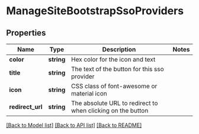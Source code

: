 # ManageSiteBootstrapSsoProviders

## Properties
Name | Type | Description | Notes
------------ | ------------- | ------------- | -------------
**color** | **string** | Hex color for the icon and text | 
**title** | **string** | The text of the button for this sso provider | 
**icon** | **string** | CSS class of font-awesome or material icon | 
**redirect_url** | **string** | The absolute URL to redirect to when clicking on the button | 

[[Back to Model list]](../README.md#documentation-for-models) [[Back to API list]](../README.md#documentation-for-api-endpoints) [[Back to README]](../README.md)


